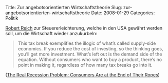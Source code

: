 Title: Zur angebotsorientierten Wirtschaftstheorie
Slug: zur-angebotsorientierten-wirtschaftstheorie
Date: 2008-01-29
Categories: Politik

[Robert Reich](http://www.robertreich.org/) zur Steuererleichterung, welche in den USA gewährt werden soll, um die Wirtschaft wieder anzukurbeln:

> This tax break exemplifies the illogic of what’s called supply-side economics. If you reduce the cost of investing, so the thinking goes, you’ll get more investment. What’s left out is the demand side of the equation. Without consumers who want to buy a product, there’s no point in making it, regardless of how many tax breaks go into it.

([The Real Recession Problem: Consumers Are at the End of Their Ropes](http://robertreich.blogspot.com/2008/01/real-recession-problem-consumers-are-at.html))
